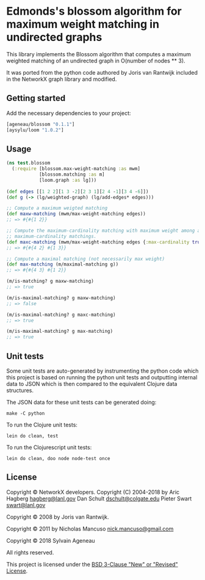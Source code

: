 # Edmonds's blossom algorithm for maximum weight matching in undirected graphs

This library implements the Blossom algorithm that computes a maximum weighted matching of an undirected graph in O(number of nodes ** 3).

It was ported from the python code authored by Joris van Rantwijk included in the NetworkX graph library and modified.

## Getting started

Add the necessary dependencies to your project:

```clojure
[ageneau/blossom "0.1.1"]
[aysylu/loom "1.0.2"]
```

## Usage

[//]: # (FIXME: update) 

```clojure
(ns test.blossom
  (:require [blossom.max-weight-matching :as mwm]
            [blossom.matching :as m]
            [loom.graph :as lg]))
 
(def edges [[1 2 2][1 3 -2][2 3 1][2 4 -1][3 4 -6]])
(def g (-> (lg/weighted-graph) (lg/add-edges* edges)))

;; Compute a maximum weigted matching
(def maxw-matching (mwm/max-weight-matching edges))
;; => #{#{1 2}}

;; Compute the maximum-cardinality matching with maximum weight among all
;; maximum-cardinality matchings.
(def maxc-matching (mwm/max-weight-matching edges {:max-cardinality true}))
;; => #{#{4 2} #{1 3}}

;; Compute a maximal matching (not necessarily max weight)
(def max-matching (m/maximal-matching g))
;; => #{#{4 3} #{1 2}}

(m/is-matching? g maxw-matching)
;; => true

(m/is-maximal-matching? g maxw-matching)
;; => false

(m/is-maximal-matching? g maxc-matching)
;; => true

(m/is-maximal-matching? g max-matching)
;; => true


```

## Unit tests

Some unit tests are auto-generated by instrumenting the python code which this project is based on running the python unit tests and outputting internal data to JSON which is then compared to the equivalent Clojure data structures.

The JSON data for these unit tests can be generated doing:

```
make -C python
```

To run the Clojure unit tests:

```
lein do clean, test
```

To run the Clojurescript unit tests:

```
lein do clean, doo node node-test once
```


## License

Copyright &copy; NetworkX developers.
Copyright (C) 2004-2018 by
    Aric Hagberg <hagberg@lanl.gov>
    Dan Schult <dschult@colgate.edu>
    Pieter Swart <swart@lanl.gov>

Copyright &copy; 2008 by
    Joris van Rantwijk.

Copyright &copy; 2011 by
    Nicholas Mancuso <nick.mancuso@gmail.com>

Copyright &copy; 2018 Sylvain Ageneau

All rights reserved.

This project is licensed under the [BSD 3-Clause "New" or "Revised" License][license].

[license]: https://opensource.org/licenses/BSD-3-Clause
